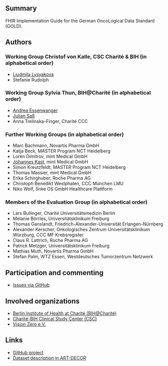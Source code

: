 ## Summary

FHIR Implementation Guide for the German OncoLogical Data Standard (GOLD).

## Authors
### Working Group Christof von Kalle, CSC Charité & BIH (in alphabetical order)
* [Liudmila Lysyakova](https://github.com/mila-lysyakova)
* Stefanie Rudolph

### Working Group Sylvia Thun, BIH@Charité (in alphabetical order)
* [Andrea Essenwanger](https://github.com/bytegnome)
* [Julian Saß](https://github.com/julsas)
* Anna Trelinska-Finger, Charité CCC

### Further Working Groups (in alphabetical order)
* Marc Bachmann, Novartis Pharma GmbH
* Katja Beck, MASTER Program NCT Heidelberg
* Loren Dimitrov, mint Medical GmbH
* [Johannes Kast](https://github.com/johannes-kast-mint>), mint Medical GmbH
* Simon Kreutzfeldt, MASTER Program NCT Heidelberg
* Thomas Massier, mint Medical GmbH
* Erika Schirghuber, Roche Pharma AG
* Christoph Benedikt Westphalen, CCC München LMU
* Niko Wolf, Snke OS GmbH Healthcare Plattform

### Members of the Evaluation Group (in alphabetical order)
* Lars Bullinger, Charité Universitätsmedizin Berlin
* Melanie Börries, Universitätsklinikum Freiburg
* Thomas Ganslandt, Friedrich-Alexander-Universität Erlangen-Nürnberg
* Alexander Kerscher, Onkologisches Zentrum Universitätsklinikum Würzburg, CCC MF Krebsregister
* Claus R. Lattrich, Roche Pharma AG
* Patrick Metzger, Universitätsklinikum Freiburg
* Mathias Muth, Novartis Pharma GmbH
* Stefan Palm, WTZ Essen, Westdeutsches Tumorzentrum Netzwerk

## Participation and commenting

* [Issues via GitHub](https://github.com/BIH-CEI/{{site.data.fhir.packageId}}/issues/)

## Involved organizations
* [Berlin Institute of Health at Charité (BIH@Charité)](https://www.bihealth.org/)
* [Charité-BIH Clinical Study Center (CSC)](https://studycenter.charite.de/)
* [Vision Zero e.V.](https://www.vision-zero-oncology.de/)

## Links
* [GitHub project](https://github.com/BIH-CEI/{{site.data.fhir.packageId}}/)
* [Dataset description in ART-DECOR](https://art-decor.org/art-decor/decor-datasets--gold-?id=2.16.840.1.113883.3.1937.777.62.1.1&effectiveDate=2021-11-16T17%3A12%3A42&conceptId=2.16.840.1.113883.3.1937.777.62.2.1&conceptEffectiveDate=2021-11-16T17%3A12%3A42&language=de-DE)